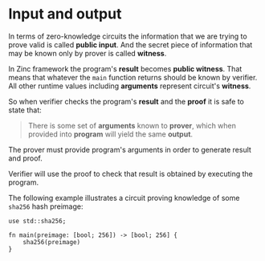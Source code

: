 # Input and output

In terms of zero-knowledge circuits the information that we are trying to prove valid is called **public input**.
And the secret piece of information that may be known only by prover is called **witness**.

In Zinc framework the program's **result** becomes **public witness**.
That means that whatever the `main` function returns should be known by verifier.
All other runtime values including **arguments** represent circuit's **witness**.

So when verifier checks the program's **result** and the **proof**
it is safe to state that:

> There is some set of **arguments** known to **prover**, which
> when provided into **program** will yield the same **output**.


The prover must provide program's arguments in order to generate result and proof.

Verifier will use the proof to check that result is obtained by executing the program.

The following example illustrates a circuit proving knowledge of some
`sha256` hash preimage:

```rust,no_run,noplaypen
use std::sha256;

fn main(preimage: [bool; 256]) -> [bool; 256] {
    sha256(preimage)
}
```

